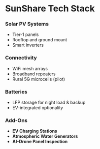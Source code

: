 # SunShare Tech Stack

### Solar PV Systems
- Tier-1 panels
- Rooftop and ground mount
- Smart inverters

### Connectivity
- WiFi mesh arrays
- Broadband repeaters
- Rural 5G microcells (pilot)

### Batteries
- LFP storage for night load & backup
- EV-integrated optionality

### Add-Ons
- **EV Charging Stations**
- **Atmospheric Water Generators**
- **AI-Drone Panel Inspection**

